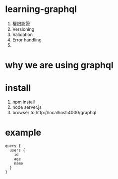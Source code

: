 # learning-graphql
1. 權限認證
1. Versioning
1. Validation
1. Error handling
1. 

# why we are using graphql



# install
1. npm install
1. node server.js
1. browser to http://localhost:4000/graphql

# example
```
query {
  users {
    id
    age
    name
  }
}
```


